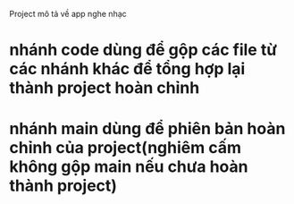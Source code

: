 Project mô tả về app nghe nhạc 
# nhánh code dùng để gộp các file từ các nhánh khác để tổng hợp lại thành project hoàn chỉnh
 # nhánh main dùng để phiên bản hoàn chỉnh của project(nghiêm cấm không gộp main nếu chưa hoàn thành project)
